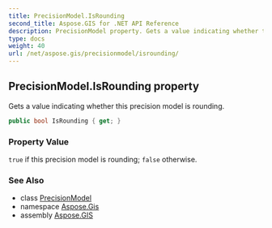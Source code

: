 ```yaml
---
title: PrecisionModel.IsRounding
second_title: Aspose.GIS for .NET API Reference
description: PrecisionModel property. Gets a value indicating whether this precision model is rounding
type: docs
weight: 40
url: /net/aspose.gis/precisionmodel/isrounding/
---
```

## PrecisionModel.IsRounding property

Gets a value indicating whether this precision model is rounding.

```csharp
public bool IsRounding { get; }
```

### Property Value

`true` if this precision model is rounding; `false` otherwise.

### See Also

* class [PrecisionModel](../)
* namespace [Aspose.Gis](../../precisionmodel/)
* assembly [Aspose.GIS](../../../)


